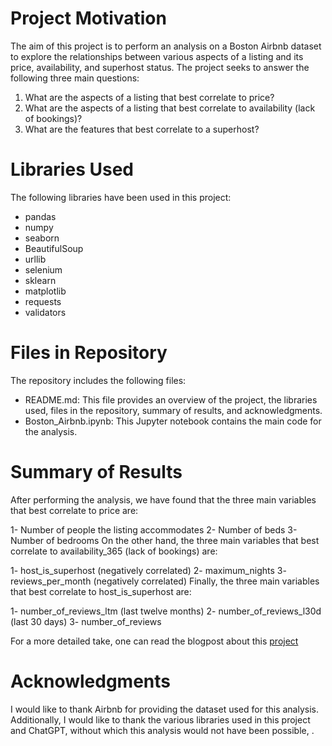 # Project Motivation

The aim of this project is to perform an analysis on a Boston Airbnb dataset to explore the relationships between various aspects of a listing and its price, availability, and superhost status. The project seeks to answer the following three main questions:

1. What are the aspects of a listing that best correlate to price?
2. What are the aspects of a listing that best correlate to availability (lack of bookings)?
3. What are the features that best correlate to a superhost?

# Libraries Used
The following libraries have been used in this project:

* pandas
* numpy
* seaborn
* BeautifulSoup
* urllib
* selenium
* sklearn
* matplotlib
* requests
* validators

# Files in Repository
The repository includes the following files:

* README.md: This file provides an overview of the project, the libraries used, files in the repository, summary of results, and acknowledgments.
* Boston_Airbnb.ipynb: This Jupyter notebook contains the main code for the analysis.

# Summary of Results
After performing the analysis, we have found that the three main variables that best correlate to price are:

1- Number of people the listing accommodates
2- Number of beds
3- Number of bedrooms
On the other hand, the three main variables that best correlate to availability_365 (lack of bookings) are:

1- host_is_superhost (negatively correlated)
2- maximum_nights
3- reviews_per_month (negatively correlated)
Finally, the three main variables that best correlate to host_is_superhost are:

1- number_of_reviews_ltm (last twelve months)
2- number_of_reviews_l30d (last 30 days)
3- number_of_reviews

For a more detailed take, one can read the blogpost about this [project](https://abdulrahman-almutlaq.medium.com/airbnb-ing-a-property-in-boston-soon-heres-what-you-need-to-consider-6a8d27776a33)
# Acknowledgments
I would like to thank Airbnb for providing the dataset used for this analysis. Additionally, I would like to thank the various libraries used in this project and ChatGPT, without which this analysis would not have been possible, .
